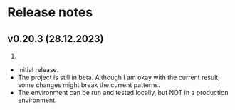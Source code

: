 # Release notes

## v0.20.3 (28.12.2023)
1. [](#features)
  * Initial release.
  * The project is still in beta. Although I am okay with the current result, some changes might break the current patterns.
  * The environment can be run and tested locally, but NOT in a production environment. 

